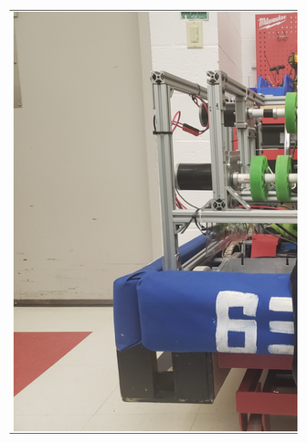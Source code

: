 <table>
<tr> 
<td>
<img src="docs/assets/20211118_163247.jpg"
style="float: left; max-width: 200%; height: auto; margin-right: 300px;"/>
</td>
</tr>
</table>
